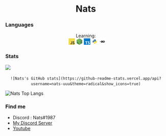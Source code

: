 

<h1 style="text-align: center;"align="center"><strong>Nats</strong></h1>

### Languages

 <p style="text-align: center;"align="center">Learning: <code>
 <img height="20" src="https://raw.githubusercontent.com/github/explore/80688e429a7d4ef2fca1e82350fe8e3517d3494d/topics/javascript/javascript.png"></code> <code><img height="20" src="https://raw.githubusercontent.com/github/explore/80688e429a7d4ef2fca1e82350fe8e3517d3494d/topics/nodejs/nodejs.png"></code> <code><img height="20" src="https://raw.githubusercontent.com/github/explore/80688e429a7d4ef2fca1e82350fe8e3517d3494d/topics/typescript/typescript.png"></code> <code><img height="20" src="https://raw.githubusercontent.com/github/explore/80688e429a7d4ef2fca1e82350fe8e3517d3494d/topics/python/python.png"></code> <code><img height="20" 
src="https://raw.githubusercontent.com/github/explore/80688e429a7d4ef2fca1e82350fe8e3517d3494d/topics/go/go.png"></code></p> 


### Stats 
![](https://komarev.com/ghpvc/?username=Nats-uuu&color=fe2d36)

 <p style="text-align: center;"align="center"><code>![Nats's GitHub stats](https://github-readme-stats.vercel.app/api?username=nats-uuu&theme=radical&show_icons=true)</code></p> 

![Nats Top Langs](https://github-readme-stats.vercel.app/api/top-langs/?username=nats-uuu&layout=compact)
### Find me

- Discord : Nats#1987
- [My Discord Server](https://discord.gg/vVC2tHpXqz)
- [Youtube](https://youtube.com/c/Natss)






